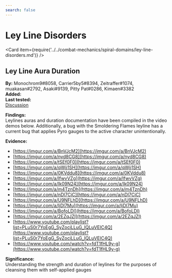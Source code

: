 ```yaml
---
search: false
---
```


# Ley Line Disorders

<Card item={require('../../combat-mechanics/spiral-domains/ley-line-disorders.md')} />

## Ley Line Aura Duration

**By:** Monochrom9\#8058, Carrier5by5\#8394, Zeitraffer\#1074, muakasan\#2792, Asaki\#9139, Pitty Pat\#0286, Kimaen\#3382  
**Added:** <Version date="2021-06-03" />  
**Last tested:** <VersionHl date="2021-06-03" />  
[Discussion](https://tickets.deeznuts.moe/ticket-archive/attachments_804180847497314334_850175158378561556_transcript-leyline-auraduration.html)

**Findings:**  
Leylines auras and duration documentation have been compiled in the video demos below. Additionally, a bug with the Smoldering Flames leyline has a current bug that applies Pyro gauges to the active character unintentionally.

**Evidence:**

* [https://imgur.com/a/BnVJcM2](https://imgur.com/a/BnVJcM2)
* [https://imgur.com/a/nyd8CG8](https://imgur.com/a/nyd8CG8)
* [https://imgur.com/a/tSEf0F0](https://imgur.com/a/tSEf0F0)
* [https://imgur.com/a/qWjj1SH](https://imgur.com/a/qWjj1SH)
* [https://imgur.com/a/0KVddu8](https://imgur.com/a/0KVddu8)
* [https://imgur.com/a/IfwvVZg](https://imgur.com/a/IfwvVZg)
* [https://imgur.com/a/Ik09N24](https://imgur.com/a/Ik09N24)
* [https://imgur.com/a/m4TznDh](https://imgur.com/a/m4TznDh)
* [https://imgur.com/a/nDl7CiC](https://imgur.com/a/nDl7CiC)
* [https://imgur.com/a/U9NFLhD](https://imgur.com/a/U9NFLhD)
* [https://imgur.com/a/IjDl7Mu](https://imgur.com/a/IjDl7Mu)
* [https://imgur.com/a/BofoLDl](https://imgur.com/a/BofoLDl)
* [https://imgur.com/a/2EZqJZl](https://imgur.com/a/2EZqJZl)
* [https://www.youtube.com/playlist?list=PLuS0r7YoEgG_SyZociLLuG_IQLuVEIC4Q](https://www.youtube.com/playlist?list=PLuS0r7YoEgG_SyZociLLuG_IQLuVEIC4Q)
* [https://www.youtube.com/watch?v=fdT1fHL9y-g](https://www.youtube.com/watch?v=fdT1fHL9y-g)

**Significance:**  
Understanding the strength and duration of leylines for the purposes of cleansing them with self-applied gauges
